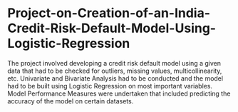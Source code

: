 # Project-on-Creation-of-an-India-Credit-Risk-Default-Model-Using-Logistic-Regression
The project involved developing a credit risk default model using a given data that had to be checked for outliers, missing values, multicollinearity, etc. Univariate and Bivariate Analysis had to be conducted and the model had to be built using Logistic Regression on most important variables. Model Performance Measures were undertaken that included predicting the accuracy of the model on certain datasets.
